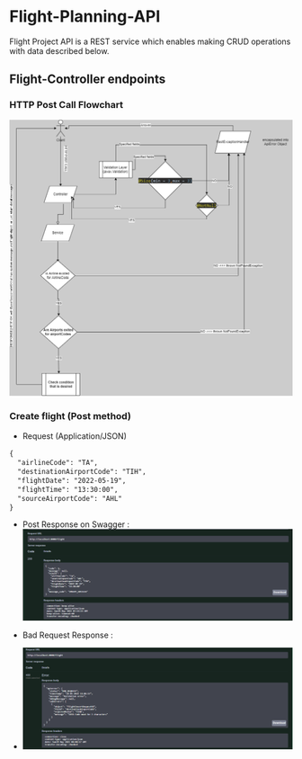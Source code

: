 # Flight-Planning-API

Flight Project API is a REST service which enables making CRUD operations with data described below.

## Flight-Controller endpoints

### HTTP Post Call Flowchart
![Flowchart](./image/PostFlowchart.png)
### Create flight (Post method) 
 - Request (Application/JSON)
```
{
  "airlineCode": "TA",
  "destinationAirportCode": "TIH",
  "flightDate": "2022-05-19",
  "flightTime": "13:30:00",
  "sourceAirportCode": "AHL"
}
```
 -  Post Response on Swagger :
![Swagger POST](./image/postResponse.png)

- Bad Request Response :
- ![Swagger POST](./image/badRequest.png)


